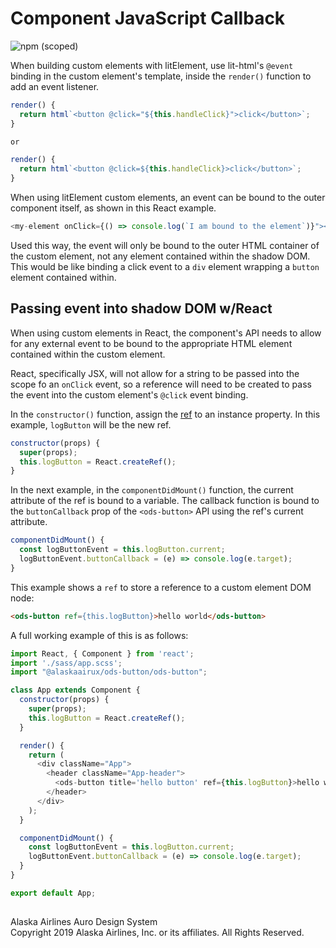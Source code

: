 # Component JavaScript Callback

![npm (scoped)](https://img.shields.io/npm/v/@alaskaairux/ods-docs.svg?color=orange)

When building custom elements with litElement, use lit-html's `@event` binding in the custom element's template, inside the `render()` function to add an event listener.

```javascript
render() {
  return html`<button @click="${this.handleClick}">click</button>`;
}

or

render() {
  return html`<button @click=${this.handleClick}>click</button>`;
}
```

When using litElement custom elements, an event can be bound to the outer component itself, as shown in this React example.

```js
<my-element onClick={() => console.log(`I am bound to the element`)}"></my-element>
```

Used this way, the event will only be bound to the outer HTML container of the custom element, not any element contained within the shadow DOM. This would be like binding a click event to a `div` element wrapping a `button` element contained within.

## Passing event into shadow DOM w/React

When using custom elements in React, the component's API needs to allow for any external event to be bound to the appropriate HTML element contained within the custom element.

React, specifically JSX, will not allow for a string to be passed into the scope fo an `onClick` event, so a reference will need to be created to pass the event into the custom element's `@click` event binding.

In the `constructor()` function, assign the [ref](https://reactjs.org/docs/refs-and-the-dom.html) to an instance property. In this example, `logButton` will be the new ref.

```javascript
constructor(props) {
  super(props);
  this.logButton = React.createRef();
}
```

In the next example, in the `componentDidMount()` function, the current attribute of the ref is bound to a variable. The callback function is bound to the `buttonCallback` prop of the `<ods-button>` API using the ref's current attribute.

```js
componentDidMount() {
  const logButtonEvent = this.logButton.current;
  logButtonEvent.buttonCallback = (e) => console.log(e.target);
}
```

This example shows a `ref` to store a reference to a custom element DOM node:

```html
<ods-button ref={this.logButton}>hello world</ods-button>
```

A full working example of this is as follows:

```javascript
import React, { Component } from 'react';
import './sass/app.scss';
import "@alaskaairux/ods-button/ods-button";

class App extends Component {
  constructor(props) {
    super(props);
    this.logButton = React.createRef();
  }

  render() {
    return (
      <div className="App">
        <header className="App-header">
          <ods-button title='hello button' ref={this.logButton}>hello world</ods-button>
        </header>
      </div>
    );
  }

  componentDidMount() {
    const logButtonEvent = this.logButton.current;
    logButtonEvent.buttonCallback = (e) => console.log(e.target);
  }
}

export default App;
```

##
<footer>
Alaska Airlines Auro Design System<br>
Copyright 2019 Alaska Airlines, Inc. or its affiliates. All Rights Reserved.
</footer>
